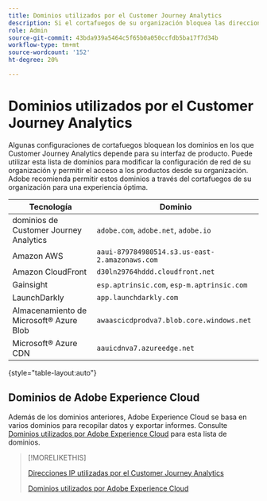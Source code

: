 ```yaml
---
title: Dominios utilizados por el Customer Journey Analytics
description: Si el cortafuegos de su organización bloquea las direcciones IP que se originan en Adobe, utilice esta lista para actualizar la configuración del cortafuegos.
role: Admin
source-git-commit: 43bda939a5464c5f65b0a050ccfdb5ba17f7d34b
workflow-type: tm+mt
source-wordcount: '152'
ht-degree: 20%

---
```


# Dominios utilizados por el Customer Journey Analytics

Algunas configuraciones de cortafuegos bloquean los dominios en los que Customer Journey Analytics depende para su interfaz de producto. Puede utilizar esta lista de dominios para modificar la configuración de red de su organización y permitir el acceso a los productos desde su organización. Adobe recomienda permitir estos dominios a través del cortafuegos de su organización para una experiencia óptima.

| Tecnología | Dominio |
| --- | --- |
| dominios de Customer Journey Analytics | `adobe.com`, `adobe.net`, `adobe.io` |
| Amazon AWS | `aaui-879784980514.s3.us-east-2.amazonaws.com` |
| Amazon CloudFront | `d30ln29764hddd.cloudfront.net` |
| Gainsight | `esp.aptrinsic.com`, `esp-m.aptrinsic.com` |
| LaunchDarkly | `app.launchdarkly.com` |
| Almacenamiento de Microsoft® Azure Blob | `awaascicdprodva7.blob.core.windows.net` |
| Microsoft® Azure CDN | `aauicdnva7.azureedge.net` |

{style="table-layout:auto"}

## Dominios de Adobe Experience Cloud

Además de los dominios anteriores, Adobe Experience Cloud se basa en varios dominios para recopilar datos y exportar informes. Consulte [Dominios utilizados por Adobe Experience Cloud](https://experienceleague.adobe.com/en/docs/core-services/interface/data-collection/domains) para esta lista de dominios.

>[!MORELIKETHIS]
>
>[Direcciones IP utilizadas por el Customer Journey Analytics](ip-addresses.md)
>
>[Dominios utilizados por Adobe Experience Cloud](https://experienceleague.adobe.com/en/docs/core-services/interface/data-collection/domains)